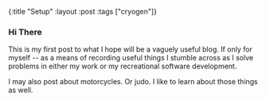 {:title "Setup"
 :layout :post
 :tags  ["cryogen"]}

### Hi There

This is my first post to what I hope will be a vaguely useful blog.  If only for myself -- as a means of recording useful things I stumble across
as I solve problems in either my work or my recreational software development.

I may also post about motorcycles.  Or judo. I like to learn about those things as well.
